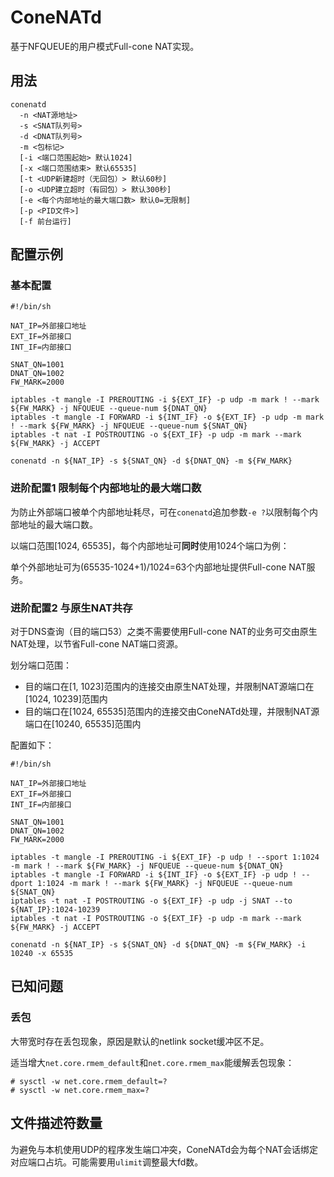 # ConeNATd
基于NFQUEUE的用户模式Full-cone NAT实现。

## 用法

```
conenatd
  -n <NAT源地址>
  -s <SNAT队列号>
  -d <DNAT队列号>
  -m <包标记>
  [-i <端口范围起始> 默认1024]
  [-x <端口范围结束> 默认65535]
  [-t <UDP新建超时（无回包）> 默认60秒]
  [-o <UDP建立超时（有回包）> 默认300秒]
  [-e <每个内部地址的最大端口数> 默认0=无限制]
  [-p <PID文件>]
  [-f 前台运行]
```

## 配置示例

### 基本配置

```
#!/bin/sh

NAT_IP=外部接口地址
EXT_IF=外部接口
INT_IF=内部接口

SNAT_QN=1001
DNAT_QN=1002
FW_MARK=2000

iptables -t mangle -I PREROUTING -i ${EXT_IF} -p udp -m mark ! --mark ${FW_MARK} -j NFQUEUE --queue-num ${DNAT_QN}
iptables -t mangle -I FORWARD -i ${INT_IF} -o ${EXT_IF} -p udp -m mark ! --mark ${FW_MARK} -j NFQUEUE --queue-num ${SNAT_QN}
iptables -t nat -I POSTROUTING -o ${EXT_IF} -p udp -m mark --mark ${FW_MARK} -j ACCEPT

conenatd -n ${NAT_IP} -s ${SNAT_QN} -d ${DNAT_QN} -m ${FW_MARK}
```

### 进阶配置1 限制每个内部地址的最大端口数

为防止外部端口被单个内部地址耗尽，可在`conenatd`追加参数`-e ?`以限制每个内部地址的最大端口数。

以端口范围[1024, 65535]，每个内部地址可**同时**使用1024个端口为例：

单个外部地址可为(65535-1024+1)/1024=63个内部地址提供Full-cone NAT服务。

### 进阶配置2 与原生NAT共存

对于DNS查询（目的端口53）之类不需要使用Full-cone NAT的业务可交由原生NAT处理，以节省Full-cone NAT端口资源。

划分端口范围：

- 目的端口在[1, 1023]范围内的连接交由原生NAT处理，并限制NAT源端口在[1024, 10239]范围内
- 目的端口在[1024, 65535]范围内的连接交由ConeNATd处理，并限制NAT源端口在[10240, 65535]范围内

配置如下：

```
#!/bin/sh

NAT_IP=外部接口地址
EXT_IF=外部接口
INT_IF=内部接口

SNAT_QN=1001
DNAT_QN=1002
FW_MARK=2000

iptables -t mangle -I PREROUTING -i ${EXT_IF} -p udp ! --sport 1:1024 -m mark ! --mark ${FW_MARK} -j NFQUEUE --queue-num ${DNAT_QN}
iptables -t mangle -I FORWARD -i ${INT_IF} -o ${EXT_IF} -p udp ! --dport 1:1024 -m mark ! --mark ${FW_MARK} -j NFQUEUE --queue-num ${SNAT_QN}
iptables -t nat -I POSTROUTING -o ${EXT_IF} -p udp -j SNAT --to ${NAT_IP}:1024-10239
iptables -t nat -I POSTROUTING -o ${EXT_IF} -p udp -m mark --mark ${FW_MARK} -j ACCEPT

conenatd -n ${NAT_IP} -s ${SNAT_QN} -d ${DNAT_QN} -m ${FW_MARK} -i 10240 -x 65535
```

## 已知问题

### 丢包

大带宽时存在丢包现象，原因是默认的netlink socket缓冲区不足。

适当增大`net.core.rmem_default`和`net.core.rmem_max`能缓解丢包现象：

```
# sysctl -w net.core.rmem_default=?
# sysctl -w net.core.rmem_max=?
```

## 文件描述符数量

为避免与本机使用UDP的程序发生端口冲突，ConeNATd会为每个NAT会话绑定对应端口占坑。可能需要用`ulimit`调整最大fd数。
